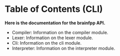# Table of Contents (CLI)

**Here is the documentation for the brainfpp API.**

- Compiler: Information on the compiler module.
- Lexer: Information on the lexer module.
- Cli: Information on the cli module.
- Interpreter: Information on the interpreter module.